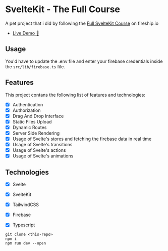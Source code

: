 # SvelteKit - The Full Course

A pet project that i did by following the  [Full SvelteKit Course](https://fireship.io/courses/sveltekit) on fireship.io

- [Live Demo 🥋](https://kung.foo)

## Usage

You'd have to update the .env file and enter your firebase credentials inside the `src/lib/firebase.ts` file.

## Features
This project contans the following list of features and technologies:
- [x] Authentication
- [x] Authorization
- [x] Drag And Drop Interface
- [x] Static Files Upload
- [x] Dynamic Routes
- [x] Server Side Rendering
- [x] Usage of Svelte's stores and fetching the firebase data in real time
- [x] Usage of Svelte's transitions
- [x] Usage of Svelte's actions
- [x] Usage of Svelte's animations

## Technologies
- [x] Svelte
- [x] SvelteKit
- [x] TailwindCSS
- [x] Firebase
- [x] Typescript


```
git clone <this-repo>
npm i
npm run dev --open
```